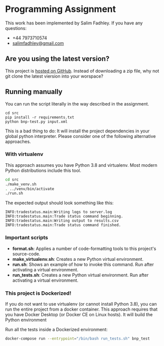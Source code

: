 # Programming Assignment

This work has been implemented by Salim Fadhley. If you have any questions:
* +44 7973710574
* salimfadhley@gmail.com

## Are you using the latest version?

This project is [hosted on GitHub](https://github.com/salimfadhley/bnp_paribas_assignment_2020). Instead of downloading a zip file, why not git clone the latest viersion into your worspace?

## Running manually

You can run the script literally in the way described in the assignment.

```
cd src
pip install -r requirements.txt
python bnp-test.py input.xml
```

This is a bad thing to do: It will install the project dependencies in your global python interpreter. Please consider one of the following alternative approaches.

### With virtualenv

This approach assumes you have Python 3.8 and virtualenv. Most modern Python distributions include this tool.

```bash
cd src
./make_venv.sh
. ../venv/bin/activate
./run.sh
``` 

The expected output should look something like this:

```
INFO:tradestatus.main:Writing logs to server.log
INFO:tradestatus.main:Trade status command beginning.
INFO:tradestatus.main:Writing output to results.csv
INFO:tradestatus.main:Trade status command finished.
```

### Important scripts

* **format.sh**: Applies a number of code-formatting tools to this project's source-code.
* **make_virtualenv.sh**: Creates a new Python virtual environment.
* **run.sh**: Shows an example of how to invoke this command. Run after activating a virtual environment.
* **run_tests.sh**: Creates a new Python virtual environment. Run after activating a virtual environment.

### This project is Dockerized!

If you do not want to use virtualenv (or cannot install Python 3.8), you can run the entire project from a docker container. This approach requires that you have Docker Desktop (or Docker CE on Linux hosts). It will build the Python environment

Run all the tests inside a Dockerized environment:
```bash
docker-compose run --entrypoint="/bin/bash run_tests.sh" bnp_test
```
